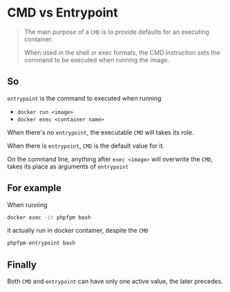 # CMD vs Entrypoint

> The main purpose of a `CMD` is to provide defaults for an executing container.
>
> When used in the shell or exec formats, the CMD instruction sets the command to be executed when running the image.

## So

`entrypoint` is the command to executed when running

- `docker run <image>`
- `docker exec <container name>`

When there's no `entrypoint`, the executable `CMD` will takes its role.

When there is `entrypoint`, `CMD` is the default value for it.

On the command line, anything after `exec <image>` will overwrite the `CMD`, takes its place as arguments of `entrypoint`

## For example

When running

```bash
docker exec -it phpfpm bash
```

it actually run in docker container, despite the `CMD`

```bash
phpfpm-entrypoint bash
```

## Finally

Both `CMD` and `entrypoint` can have only one active value, the later precedes.
